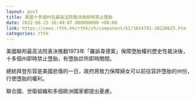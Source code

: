 ```yaml
---
layout: post
title: 美國十多個州在最高法院裁決後即時禁止墮胎
date: 2022-06-25 16:49:07.000000000 +08:00
link: https://news.rthk.hk/rthk/ch/component/k2/1654701-20220625.htm
categories: rthk
---
```


美國聯邦最高法院表決推翻1973年「羅訴韋德案」保障墮胎權的歷史性裁決後，十多個州即時禁止墮胎，有墮胎診所即時關閉。

總統拜登形容是美國悲傷的一日，政府將致力保障婦女可以前往容許墮胎的州份，行使墮胎的權利。

聯合國、世衛組織和多個歐洲國家都提出憂慮。
